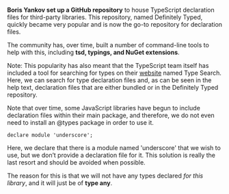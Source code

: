 **Boris Yankov set up a GitHub repository** to house TypeScript declaration files for third-party libraries. This repository, named Definitely Typed, quickly became very popular and is now the go-to repository for declaration files.

The community has, over time, built a number of command-line tools to help with this, including **tsd, typings, and NuGet extensions**.

Note: This popularity has also meant that the TypeScript team itself has included a tool for searching for types on their [website](https://www.typescriptlang.org/dt/search?search=) named Type Search. Here, we can search for type declaration files and, as can be seen in the help text, declaration files that are either bundled or in the Definitely Typed repository.

Note that over time, some JavaScript libraries have begun to include declaration files within their main package, and therefore, we do not even need to install an @types package in order to use it.


`declare module 'underscore';`

Here, we declare that there is a module named 'underscore' that we wish to use, but we don’t provide a declaration file for it. This solution is really the last resort and should be avoided when possible.

The reason for this is that we will not have any types declared *for this library*, and it will just be of **type any**.